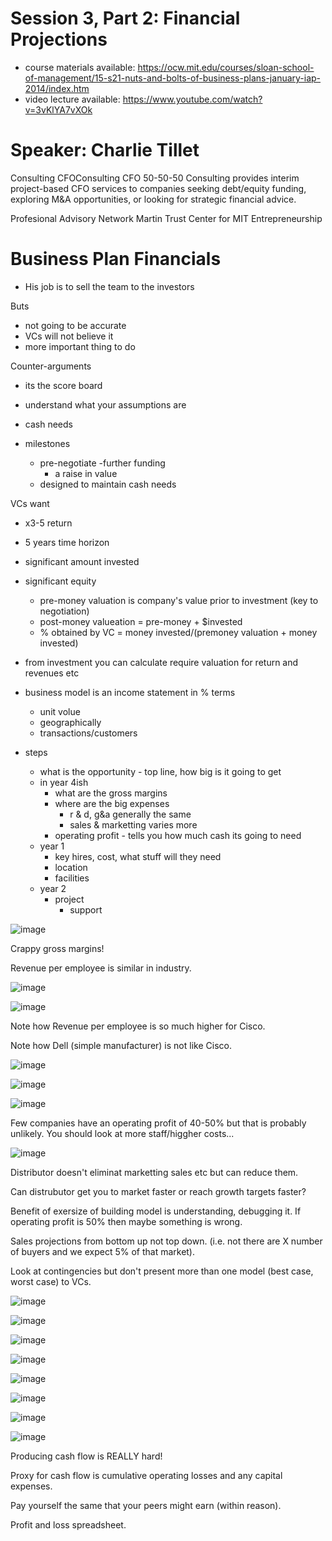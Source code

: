 

# Session 3, Part 2: Financial Projections

* course materials available: https://ocw.mit.edu/courses/sloan-school-of-management/15-s21-nuts-and-bolts-of-business-plans-january-iap-2014/index.htm
* video lecture available: https://www.youtube.com/watch?v=3vKlYA7vXOk

# Speaker: Charlie Tillet


Consulting CFOConsulting CFO
        50-50-50 Consulting provides interim project-based CFO services to companies seeking debt/equity funding, exploring M&A opportunities, or looking for strategic financial advice.

Profesional Advisory Network
Martin Trust Center for MIT Entrepreneurship


# Business Plan Financials


- His job is to sell the team to the investors

Buts
- not going to be accurate
- VCs will not believe it
- more important thing to do

Counter-arguments
- its the score board
- understand what your assumptions are
- cash needs

- milestones
	- pre-negotiate 
		-further funding
		- a raise in value
	- designed to maintain cash needs


VCs want
- x3-5 return
- 5 years time horizon
- significant amount invested
- significant equity
	- pre-money valuation is company's value prior to investment (key to negotiation)
	- post-money valueation = pre-money + $invested
	- % obtained by VC = money invested/(premoney valuation + money invested)

- from investment you can calculate require valuation for return and revenues etc

- business model is an income statement in % terms
	- unit volue
	- geographically
	- transactions/customers


- steps
	- what is the opportunity - top line, how big is it going to get
	- in year 4ish 
		- what are the gross margins
		- where are the big expenses
			- r & d, g&a generally the same
			- sales & marketting varies more
		- operating profit - tells you how much cash its going to need
	- year 1
		- key hires, cost, what stuff will they need
		- location
		- facilities
	- year 2
		- project 
			- support



![image](https://user-images.githubusercontent.com/62838185/152057148-8cb1d1ae-5db0-4ec4-b93b-f76fb4a522ea.png)

Crappy gross margins!

Revenue per employee is similar in industry.

![image](https://user-images.githubusercontent.com/62838185/152057394-76f9bffd-22eb-4e27-b6cb-f1db03646558.png)

![image](https://user-images.githubusercontent.com/62838185/152057523-0e8d9dc7-ae3a-42c7-a334-bd3d6ff15a74.png)

Note how Revenue per employee is so much higher for Cisco.

Note how Dell (simple manufacturer) is not like Cisco.

![image](https://user-images.githubusercontent.com/62838185/152057677-fe2e2f3d-5f44-4219-ab29-6cae5ebb8397.png)

![image](https://user-images.githubusercontent.com/62838185/152057756-13d09529-1688-4442-ba8e-55225af42f0e.png)

![image](https://user-images.githubusercontent.com/62838185/152058000-024bf288-0f13-49e1-bfbb-d7aafb23ba0a.png)

Few companies have an operating profit of 40-50% but that is probably unlikely. You should look at more staff/higgher costs...

![image](https://user-images.githubusercontent.com/62838185/152058361-819fd7f8-6c14-4992-a1e6-ddd5590a2485.png)

Distributor doesn't eliminat marketting sales etc but can reduce them.

Can distrubutor get you to market faster or reach growth targets faster?

Benefit of exersize of building model is understanding, debugging it. If operating profit is 50% then maybe something is wrong.

Sales projections from bottom up not top down. (i.e. not there are X number of buyers and we expect 5% of that market).

Look at contingencies but don't present more than one model (best case, worst case) to VCs.

![image](https://user-images.githubusercontent.com/62838185/152058996-26ddf363-d694-4948-a2a2-d9afcba61a59.png)

![image](https://user-images.githubusercontent.com/62838185/152059083-af127a72-7b5c-42ac-9998-af7d420c4dd5.png)

![image](https://user-images.githubusercontent.com/62838185/152059414-b8cf4d7e-2d6e-49c9-bdb2-0095846917d6.png)

![image](https://user-images.githubusercontent.com/62838185/152059467-4f8f26e7-03ec-4162-97ef-5b9f4829e756.png)

![image](https://user-images.githubusercontent.com/62838185/152059610-6c5b7bdb-2d63-4e7f-89c8-35254944e914.png)

![image](https://user-images.githubusercontent.com/62838185/152059671-632ae4d0-9edd-4ee8-a1bb-7aceba33bfc3.png)

![image](https://user-images.githubusercontent.com/62838185/152059715-e2078fdb-df00-4d7f-b683-4f423f5f290d.png)

![image](https://user-images.githubusercontent.com/62838185/152059760-9e0f75f5-5bed-4a15-80b5-4ad16734285e.png)

Producing cash flow is REALLY hard!

Proxy for cash flow is cumulative operating losses and any capital expenses.

Pay yourself the same that your peers might earn (within reason).

Profit and loss spreadsheet.
















